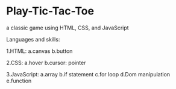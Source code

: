# Play-Tic-Tac-Toe
a classic game using HTML, CSS, and JavaScript

Languages and skills:
  
  1.HTML:
    a.canvas
    b.button
    
  2.CSS:
    a.hover
    b.cursor: pointer
    
  3.JavaScript:
    a.array
    b.if statement
    c.for loop
    d.Dom manipulation
    e.function
    

